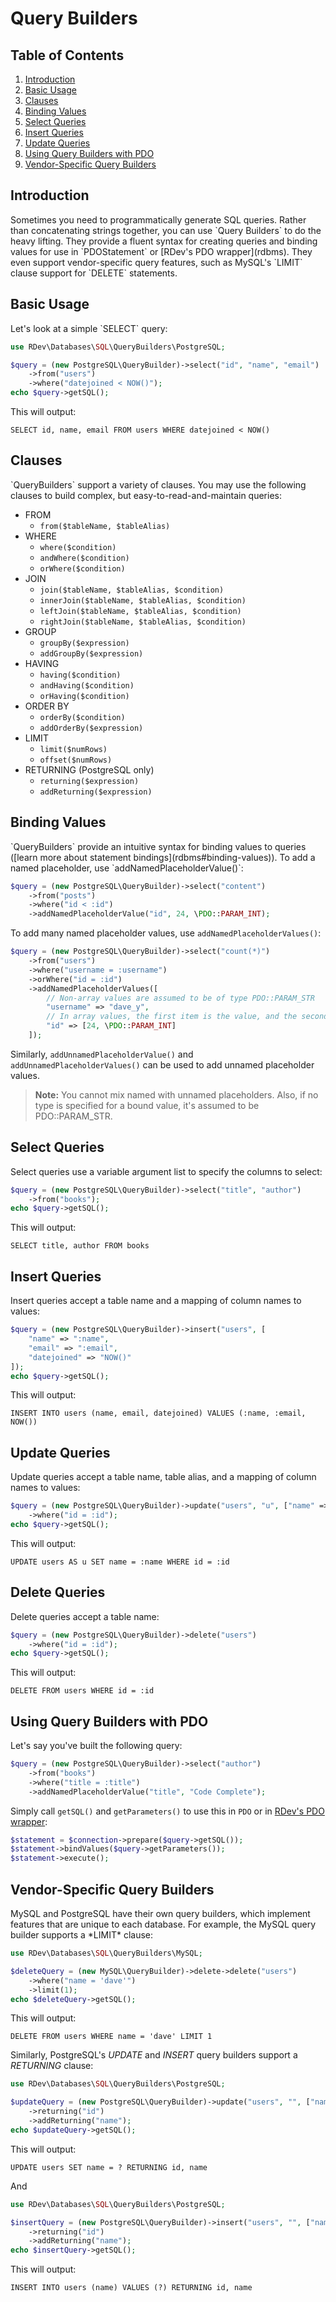 # Query Builders

## Table of Contents
1. [Introduction](#introduction)
2. [Basic Usage](#basic-usage)
3. [Clauses](#clauses)
4. [Binding Values](#binding-values)
5. [Select Queries](#select-queries)
6. [Insert Queries](#insert-queries)
7. [Update Queries](#update-queries)
8. [Using Query Builders with PDO](#using-query-builders-with-pdo)
9. [Vendor-Specific Query Builders](#vendor-specific-query-builders)

<h2 id="introduction">Introduction</h2>
Sometimes you need to programmatically generate SQL queries.  Rather than concatenating strings together, you can use `Query Builders` to do the heavy lifting.  They provide a fluent syntax for creating queries and binding values for use in `PDOStatement` or [RDev's PDO wrapper](rdbms).  They even support vendor-specific query features, such as MySQL's `LIMIT` clause support for `DELETE` statements.

<h2 id="basic-usage">Basic Usage</h2>
Let's look at a simple `SELECT` query:

```php
use RDev\Databases\SQL\QueryBuilders\PostgreSQL;

$query = (new PostgreSQL\QueryBuilder)->select("id", "name", "email")
    ->from("users")
    ->where("datejoined < NOW()");
echo $query->getSQL();
```

This will output:
```
SELECT id, name, email FROM users WHERE datejoined < NOW()
```

<h2 id="Clauses">Clauses</h2>
`QueryBuilders` support a variety of clauses.  You may use the following clauses to build complex, but easy-to-read-and-maintain queries:

* FROM
  * `from($tableName, $tableAlias)`
* WHERE
  * `where($condition)`
  * `andWhere($condition)`
  * `orWhere($condition)`
* JOIN
  * `join($tableName, $tableAlias, $condition)`
  * `innerJoin($tableName, $tableAlias, $condition)`
  * `leftJoin($tableName, $tableAlias, $condition)`
  * `rightJoin($tableName, $tableAlias, $condition)`
* GROUP
  * `groupBy($expression)`
  * `addGroupBy($expression)`
* HAVING
  * `having($condition)`
  * `andHaving($condition)`
  * `orHaving($condition)`
* ORDER BY
  * `orderBy($condition)`
  * `addOrderBy($expression)`
* LIMIT
  * `limit($numRows)`
  * `offset($numRows)`
* RETURNING (PostgreSQL only)
  * `returning($expression)`
  * `addReturning($expression)`

<h2 id="binding-values">Binding Values</h2>
`QueryBuilders` provide an intuitive syntax for binding values to queries ([learn more about statement bindings](rdbms#binding-values)).  To add a named placeholder, use `addNamedPlaceholderValue()`:

```php
$query = (new PostgreSQL\QueryBuilder)->select("content")
    ->from("posts")
    ->where("id < :id")
    ->addNamedPlaceholderValue("id", 24, \PDO::PARAM_INT);
```

To add many named placeholder values, use `addNamedPlaceholderValues()`:
 
```php
$query = (new PostgreSQL\QueryBuilder)->select("count(*)")
    ->from("users")
    ->where("username = :username")
    ->orWhere("id = :id")
    ->addNamedPlaceholderValues([
        // Non-array values are assumed to be of type PDO::PARAM_STR
        "username" => "dave_y",
        // In array values, the first item is the value, and the second is the parameter type
        "id" => [24, \PDO::PARAM_INT]
    ]);
```

Similarly, `addUnnamedPlaceholderValue()` and `addUnnamedPlaceholderValues()` can be used to add unnamed placeholder values.

> **Note:** You cannot mix named with unnamed placeholders.  Also, if no type is specified for a bound value, it's assumed to be PDO::PARAM_STR.

<h2 id="select-queries">Select Queries</h2>
Select queries use a variable argument list to specify the columns to select:

```php
$query = (new PostgreSQL\QueryBuilder)->select("title", "author")
    ->from("books");
echo $query->getSQL();
```

This will output:

```
SELECT title, author FROM books
```

<h2 id="insert-queries">Insert Queries</h2>
Insert queries accept a table name and a mapping of column names to values:

```php
$query = (new PostgreSQL\QueryBuilder)->insert("users", [
    "name" => ":name",
    "email" => ":email",
    "datejoined" => "NOW()"
]);
echo $query->getSQL();
```

This will output:

```
INSERT INTO users (name, email, datejoined) VALUES (:name, :email, NOW())
```

<h2 id="update-queries">Update Queries</h2>
Update queries accept a table name, table alias, and a mapping of column names to values:

```php
$query = (new PostgreSQL\QueryBuilder)->update("users", "u", ["name" => ":name"])
    ->where("id = :id");
echo $query->getSQL();
```

This will output:

```
UPDATE users AS u SET name = :name WHERE id = :id
```

<h2 id="delete-queries">Delete Queries</h2>
Delete queries accept a table name:

```php
$query = (new PostgreSQL\QueryBuilder)->delete("users")
    ->where("id = :id");
echo $query->getSQL();
```

This will output:

```
DELETE FROM users WHERE id = :id
```

<h2 id="using-query-builders-with-pdo">Using Query Builders with PDO</h2>
Let's say you've built the following query:

```php
$query = (new PostgreSQL\QueryBuilder)->select("author")
    ->from("books")
    ->where("title = :title")
    ->addNamedPlaceholderValue("title", "Code Complete");
```

Simply call `getSQL()` and `getParameters()` to use this in `PDO` or in [RDev's PDO wrapper](rdbms):

```php
$statement = $connection->prepare($query->getSQL());
$statement->bindValues($query->getParameters());
$statement->execute();
```

<h2 id="vendor-specific-query-builders">Vendor-Specific Query Builders</h2>
MySQL and PostgreSQL have their own query builders, which implement features that are unique to each database.  For example, the MySQL query builder supports a *LIMIT* clause:

```php
use RDev\Databases\SQL\QueryBuilders\MySQL;

$deleteQuery = (new MySQL\QueryBuilder)->delete->delete("users")
    ->where("name = 'dave'")
    ->limit(1);    
echo $deleteQuery->getSQL();
```

This will output:

```
DELETE FROM users WHERE name = 'dave' LIMIT 1
```

Similarly, PostgreSQL's *UPDATE* and *INSERT* query builders support a *RETURNING* clause:

```php
use RDev\Databases\SQL\QueryBuilders\PostgreSQL;

$updateQuery = (new PostgreSQL\QueryBuilder)->update("users", "", ["name" => "david"]);
    ->returning("id")
    ->addReturning("name");
echo $updateQuery->getSQL();
```

This will output:

```
UPDATE users SET name = ? RETURNING id, name
```

And

```php
use RDev\Databases\SQL\QueryBuilders\PostgreSQL;

$insertQuery = (new PostgreSQL\QueryBuilder)->insert("users", "", ["name" => "david"]);
    ->returning("id")
    ->addReturning("name");
echo $insertQuery->getSQL();
```

This will output:

```
INSERT INTO users (name) VALUES (?) RETURNING id, name
```